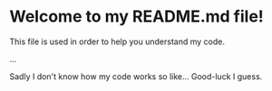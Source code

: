 # Welcome to my README.md file!

This file is used in order to help you understand my code.

...

Sadly I don't know how my code works so like... Good-luck I guess.